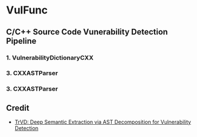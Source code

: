 # VulFunc

## C/C++ Source Code Vunerability Detection Pipeline

### 1. VulnerabilityDictionaryCXX

### 3. CXXASTParser


### 3. CXXASTParser

## Credit
* [TrVD: Deep Semantic Extraction via AST Decomposition for Vulnerability Detection](https://github.com/XUPT-SSS/TrVD/tree/main)